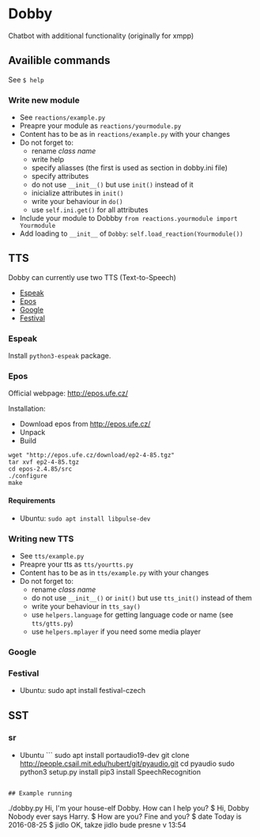 # Dobby
Chatbot with additional functionality (originally for xmpp)

## Availible commands

See `$ help`

### Write new module

- See `reactions/example.py`
- Preapre your module as `reactions/yourmodule.py`
- Content has to be as in `reactions/example.py` with your changes
- Do not forget to:
	- rename *class name*
	- write help
	- specify aliasses (the first is used as section in dobby.ini file)
	- specify attributes
	- do not use `__init__()` but use `init()` instead of it
	- inicialize attributes in `init()`
	- write your behaviour in `do()`
	- use `self.ini.get()` for all attributes
- Include your module to Dobbby `from reactions.yourmodule import Yourmodule`
- Add loading to `__init__` of `Dobby`: `self.load_reaction(Yourmodule())`

## TTS

Dobby can currently use two TTS (Text-to-Speech)

- [Espeak](#espeak)
- [Epos](#epos)
- [Google](#google)
- [Festival](#festival)

### Espeak

Install `python3-espeak` package.

### Epos

Official webpage: http://epos.ufe.cz/

Installation:
- Download epos from http://epos.ufe.cz/
- Unpack
- Build

```
wget "http://epos.ufe.cz/download/ep2-4-85.tgz"
tar xvf ep2-4-85.tgz
cd epos-2.4.85/src
./configure
make
```

#### Requirements

- Ubuntu: `sudo apt install libpulse-dev`

### Writing new TTS

- See `tts/example.py`
- Preapre your tts as `tts/yourtts.py`
- Content has to be as in `tts/example.py` with your changes
- Do not forget to:
	- rename *class name*
	- do not use `__init__()` or `init()` but use `tts_init()` instead of them
	- write your behaviour in `tts_say()`
	- use `helpers.language` for getting language code or name (see `tts/gtts.py`)
	- use `helpers.mplayer` if you need some media player


### Google

### Festival

- Ubuntu: sudo apt install festival-czech

## SST

### sr

- Ubuntu ```
sudo apt install portaudio19-dev
git clone http://people.csail.mit.edu/hubert/git/pyaudio.git
cd pyaudio
sudo python3 setup.py install
pip3 install SpeechRecognition
```

## Example running
```
./dobby.py 
Hi, I'm your house-elf Dobby. How can I help you?
$ Hi, Dobby
Nobody ever says Harry.
$ How are you?
Fine and you?
$ date
Today is 2016-08-25
$ jidlo
OK, takze jidlo bude presne v 13:54
```

